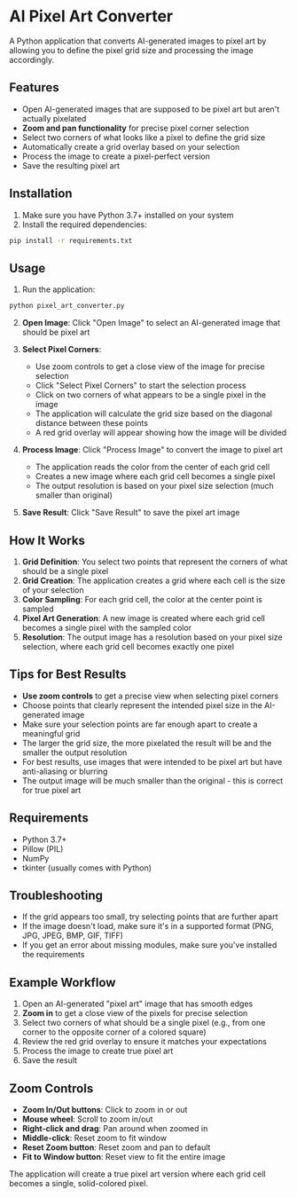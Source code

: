 # AI Pixel Art Converter

A Python application that converts AI-generated images to pixel art by allowing you to define the pixel grid size and processing the image accordingly.

## Features

- Open AI-generated images that are supposed to be pixel art but aren't actually pixelated
- **Zoom and pan functionality** for precise pixel corner selection
- Select two corners of what looks like a pixel to define the grid size
- Automatically create a grid overlay based on your selection
- Process the image to create a pixel-perfect version
- Save the resulting pixel art

## Installation

1. Make sure you have Python 3.7+ installed on your system
2. Install the required dependencies:

```bash
pip install -r requirements.txt
```

## Usage

1. Run the application:
```bash
python pixel_art_converter.py
```

2. **Open Image**: Click "Open Image" to select an AI-generated image that should be pixel art

3. **Select Pixel Corners**: 
   - Use zoom controls to get a close view of the image for precise selection
   - Click "Select Pixel Corners" to start the selection process
   - Click on two corners of what appears to be a single pixel in the image
   - The application will calculate the grid size based on the diagonal distance between these points
   - A red grid overlay will appear showing how the image will be divided

4. **Process Image**: Click "Process Image" to convert the image to pixel art
   - The application reads the color from the center of each grid cell
   - Creates a new image where each grid cell becomes a single pixel
   - The output resolution is based on your pixel size selection (much smaller than original)

5. **Save Result**: Click "Save Result" to save the pixel art image

## How It Works

1. **Grid Definition**: You select two points that represent the corners of what should be a single pixel
2. **Grid Creation**: The application creates a grid where each cell is the size of your selection
3. **Color Sampling**: For each grid cell, the color at the center point is sampled
4. **Pixel Art Generation**: A new image is created where each grid cell becomes a single pixel with the sampled color
5. **Resolution**: The output image has a resolution based on your pixel size selection, where each grid cell becomes exactly one pixel

## Tips for Best Results

- **Use zoom controls** to get a precise view when selecting pixel corners
- Choose points that clearly represent the intended pixel size in the AI-generated image
- Make sure your selection points are far enough apart to create a meaningful grid
- The larger the grid size, the more pixelated the result will be and the smaller the output resolution
- For best results, use images that were intended to be pixel art but have anti-aliasing or blurring
- The output image will be much smaller than the original - this is correct for true pixel art

## Requirements

- Python 3.7+
- Pillow (PIL)
- NumPy
- tkinter (usually comes with Python)

## Troubleshooting

- If the grid appears too small, try selecting points that are further apart
- If the image doesn't load, make sure it's in a supported format (PNG, JPG, JPEG, BMP, GIF, TIFF)
- If you get an error about missing modules, make sure you've installed the requirements

## Example Workflow

1. Open an AI-generated "pixel art" image that has smooth edges
2. **Zoom in** to get a close view of the pixels for precise selection
3. Select two corners of what should be a single pixel (e.g., from one corner to the opposite corner of a colored square)
4. Review the red grid overlay to ensure it matches your expectations
5. Process the image to create true pixel art
6. Save the result

## Zoom Controls

- **Zoom In/Out buttons**: Click to zoom in or out
- **Mouse wheel**: Scroll to zoom in/out
- **Right-click and drag**: Pan around when zoomed in
- **Middle-click**: Reset zoom to fit window
- **Reset Zoom button**: Reset zoom and pan to default
- **Fit to Window button**: Reset view to fit the entire image

The application will create a true pixel art version where each grid cell becomes a single, solid-colored pixel.
